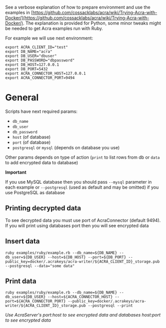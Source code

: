See a verbose explanation of how to prepare environment and use the examples in [https://github.com/cossacklabs/acra/wiki/Trying-Acra-with-Docker/](https://github.com/cossacklabs/acra/wiki/Trying-Acra-with-Docker/). The explanation is provided for Python, some minor tweaks might be needed to get Acra examples run with Ruby.

For example we will use next environment:
```
export ACRA_CLIENT_ID="test"
export DB_NAME="acra"
export DB_USER="dbuser"
export DB_PASSWORD="dbpassword"
export DB_HOST=127.0.0.1
export DB_PORT=5432
export ACRA_CONNECTOR_HOST=127.0.0.1
export ACRA_CONNECTOR_PORT=9494
```

# General
Scripts have next required params:
* `db_name`
* `db_user`
* `db_password`
* `host` (of database)
* `port` (of database)
* `postgresql` or `mysql` (depends on database you use)

Other params depends on  type of action (`print` to list rows from db or `data` to add encrypted data to database)

**Important**

If you use MySQL database then you should pass `--mysql` parameter in each example or `--postgresql` (used as default and may be omitted) if you use PostgreSQL as database

## Printing decrypted data
To see decrypted data you must use port of AcraConnector (default 9494). If you will print using databases port then you will see encrypted data

## Insert data
```
ruby examples/ruby/example.rb --db_name=${DB_NAME} --db_user=${DB_USER} --host=${DB_HOST} --port=${DB_PORT} --public_key=docker/.acrakeys/acra-writer/${ACRA_CLIENT_ID}_storage.pub --postgresql --data="some data"
```
## Print data

```
ruby examples/ruby/example.rb --db_name=${DB_NAME} --db_user=${DB_USER} --host=${ACRA_CONNECTOR_HOST} --port=${ACRA_CONNECTOR_PORT} --public_key=docker/.acrakeys/acra-writer/${ACRA_CLIENT_ID}_storage.pub --postgresql --print
```
*Use AcraServer's port:host to see encrypted data and databases host:port to see encrypted data*